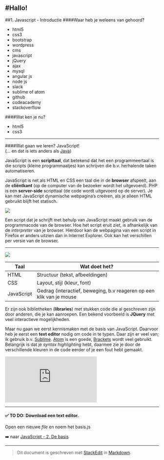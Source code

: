 #Hallo!
---
##1. Javascript - Introductie 
####Waar heb je weleens van gehoord?
- html5
- css3
- bootstrap
- wordpress
- cms
- javascript
- jQuery
- ajax
- mysql
- angular js
- node js
- slack
- sublime of atom
- github
- codeacademy
- stackoverflow

####Wat ken je nu?
- html5
- css3

---

####Wat gaan we leren? JavaScript!  
(... en dat is iets anders als [Java](https://nl.wikipedia.org/wiki/Java_%28programmeertaal%29))

JavaScript is een **scripttaal**, dat betekend dat het een programmeertaal is die scripts (kleine programmaatjes) kan schrijven die b.v. herhalende taken automatiseren.

JavaScript is net als HTML en CSS een taal die in de **browser** afspeelt, aan de **cliëntkant** (op de computer van de bezoeker wordt het uitgevoerd). 
PHP is een **server-side** scripttaal (de code wordt uitgevoerd op de server). Je kan met JavaScript dynamische webpagina’s creëren, als je alleen HTML gebruikt blijft het statisch.

![](https://sdz-upload.s3.amazonaws.com/prod/upload/p1ch1_JavaScript%20client%20-%20New%20Page.png)

Een script dat je schrijft met behulp van JavaScript maakt gebruik van de programmacode van de browser.  Hoe het script eruit ziet, is afhankelijk van de *interpreter* van je browser. Hierdoor kan de webpagina van een script in Firefox er anders uitzien dan in Internet Explorer. Ook kan het verschillen per versie van de browser. 

----

![](http://blog.teamtreehouse.com/wp-content/uploads/2014/11/progressive-enhancement.png)

Taal     | Wat doet het?
-------- | ---
HTML | Structuur (tekst, afbeeldingen)
CSS    | Layout, stijl (kleur, font)
JavaScript     | Gedrag (interactief, beweging, b.v reageren op een klik van je mouse

Er zijn ook bibliotheken (**libraries**) met stukken code die al geschreven zijn door anderen, die je kan aanroepen. Een bekend voorbeeld is **JQuery** met veel interactieve mogelijkheden. 

Maar nu gaan we eerst kennismaken met de basis van JavaScript. 
Daarvoor heb je eerst een **text editor** nodig om code in te typen. Daar zijn er veel van; ik gebruik b.v. [Sublime](http://www.sublimetext.com/). [Atom](https://atom.io/) is een goede, [Brackets](http://brackets.io/) wordt veel gebruikt. 
Belangrijk is dat je *syntax highlighting* hebt, daarmee zie je door de verschillende kleuren in de code eerder of je een fout hebt gemaakt.  
 

![](https://ixquick-proxy.com/do/spg/show_picture.pl?l=english&rais=1&oiu=http://gunnariauvinen.com/content/images/2015/04/01_basic_javascript_syntax_highlighting-1.png&sp=1a0c0b009c0e30b60bd87a2be2815c71)

-----

#### :white_check_mark: **TO DO:** Download een text editor.
Open een nieuwe *file* en noem het basis.js    

 :arrow_right: naar [JavaScript - 2. De basis](https://github.com/mspaan/javascript/blob/master/Javascript%20-%202.%20De%20basis.md)
 
-----

> Dit document is geschreven met [StackEdit](https://stackedit.io/) in [Markdown](https://help.github.com/articles/basic-writing-and-formatting-syntax).


